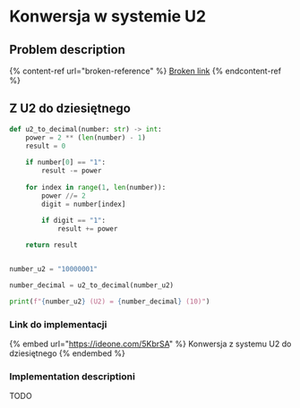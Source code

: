 # Konwersja w systemie U2

## Problem description

{% content-ref url="broken-reference" %}
[Broken link](broken-reference)
{% endcontent-ref %}

## Z U2 do dziesiętnego

```python
def u2_to_decimal(number: str) -> int:
    power = 2 ** (len(number) - 1)
    result = 0
    
    if number[0] == "1":
        result -= power
        
    for index in range(1, len(number)):
        power //= 2
        digit = number[index]
        
        if digit == "1":
            result += power

    return result


number_u2 = "10000001"

number_decimal = u2_to_decimal(number_u2)

print(f"{number_u2} (U2) = {number_decimal} (10)")
```

### Link do implementacji

{% embed url="https://ideone.com/5KbrSA" %}
Konwersja z systemu U2 do dziesiętnego
{% endembed %}

### Implementation descriptioni

TODO
